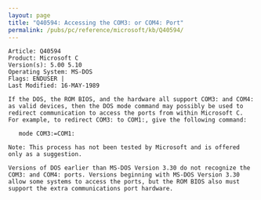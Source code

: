 ```yaml
---
layout: page
title: "Q40594: Accessing the COM3: or COM4: Port"
permalink: /pubs/pc/reference/microsoft/kb/Q40594/
---
```


	Article: Q40594
	Product: Microsoft C
	Version(s): 5.00 5.10
	Operating System: MS-DOS
	Flags: ENDUSER |
	Last Modified: 16-MAY-1989
	
	If the DOS, the ROM BIOS, and the hardware all support COM3: and COM4:
	as valid devices, then the DOS mode command may possibly be used to
	redirect communication to access the ports from within Microsoft C.
	For example, to redirect COM3: to COM1:, give the following command:
	
	   mode COM3:=COM1:
	
	Note: This process has not been tested by Microsoft and is offered
	only as a suggestion.
	
	Versions of DOS earlier than MS-DOS Version 3.30 do not recognize the
	COM3: and COM4: ports. Versions beginning with MS-DOS Version 3.30
	allow some systems to access the ports, but the ROM BIOS also must
	support the extra communications port hardware.
